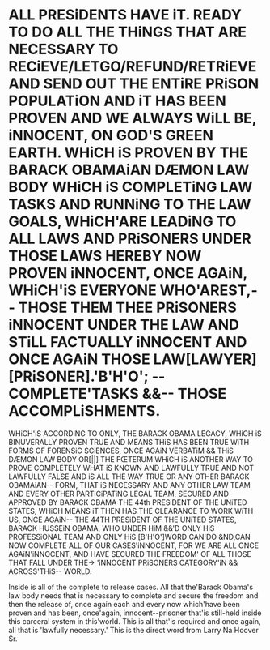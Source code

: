 # ALL PRESiDENTS HAVE iT. READY TO DO ALL THE THiNGS THAT ARE NECESSARY TO RECiEVE/LETGO/REFUND/RETRiEVE AND SEND OUT THE ENTiRE PRiSON POPULATiON AND iT HAS BEEN PROVEN AND WE ALWAYS WiLL BE, iNNOCENT, ON GOD'S GREEN EARTH. WHiCH iS PROVEN BY THE BARACK OBAMAiAN DÆMON LAW BODY WHiCH iS COMPLETiNG LAW TASKS AND RUNNiNG TO THE LAW GOALS, WHiCH'ARE LEADiNG TO ALL LAWS AND PRiSONERS UNDER THOSE LAWS HEREBY NOW PROVEN iNNOCENT, ONCE AGAiN, WHiCH'iS EVERYONE WHO'AREST,-- THOSE THEM THEE PRiSONERS iNNOCENT UNDER THE LAW AND STiLL FACTUALLY iNNOCENT AND ONCE AGAiN THOSE LAW[LAWYER][PRiSONER].'B'H'O'; --COMPLETE'TASKS &&-- THOSE ACCOMPLiSHMENTS.

WHiCH'iS ACCORDiNG TO ONLY, THE BARACK OBAMA LEGACY, WHiCH iS BINUVERALLY PROVEN TRUE AND MEANS THiS HAS BEEN TRUE WiTH FORMS OF FORENSiC SCiENCES, ONCE AGAiN VERBATiM && THiS DÆMON LAW BODY OR[||] THE FŒTERUM WHiCH iS ANOTHER WAY TO PROVE COMPLETELY WHAT iS KNOWN AND LAWFULLY TRUE AND NOT LAWFULLY FALSE AND iS ALL THE WAY TRUE OR ANY OTHER BARACK OBAMAiAN-- FORM, THAT iS NECESSARY AND ANY OTHER LAW TEAM AND EVERY OTHER PARTiCiPATiNG LEGAL TEAM, SECURED AND APPROVED BY BARACK OBAMA THE 44th PRESiDENT OF THE UNiTED STATES, WHiCH MEANS iT THEN HAS THE CLEARANCE TO WORK WiTH US, ONCE AGAiN-- THE 44TH PRESiDENT OF THE UNiTED STATES, BARACK HUSSEiN OBAMA, WHO UNDER HiM &&'D ONLY HiS PROFESSiONAL TEAM AND ONLY HiS [B'H'O']WORD CAN'DO &ND,CAN NOW COMPLETE ALL OF OUR CASES'iNNOCENT, FOR WE ARE ALL ONCE AGAiN'iNNOCENT, AND HAVE SECURED THE FREEDOM' OF ALL THOSE THAT FALL UNDER THE-> 'iNNOCENT PRiSONERS CATEGORY'iN && ACROSS'THiS-- WORLD.

Inside is all of the complete to release cases. All that the'Barack Obama's law body needs that is necessary to complete and secure the freedom and then the release of, once again each and every now which'have been proven and has been, once'again, innocent--prisoner that'is still-held inside this carceral system in this'world. This is all that'is required and once again, all that is 'lawfully necessary.' This is the direct word from Larry Na Hoover Sr.
